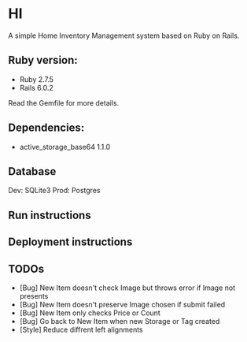 # HI

A simple Home Inventory Management system based on Ruby on Rails.

## Ruby version:

- Ruby 2.7.5
- Rails 6.0.2

Read the Gemfile for more details.

## Dependencies:

- active_storage_base64 1.1.0

## Database
Dev: SQLite3
Prod: Postgres

## Run instructions


## Deployment instructions

## TODOs
- \[Bug] New Item doesn't check Image but throws error if Image not presents
- \[Bug] New Item doesn't preserve Image chosen if submit failed
- \[Bug] New Item only checks Price or Count
- \[Bug] Go back to New Item when new Storage or Tag created
- \[Style] Reduce diffrent left alignments